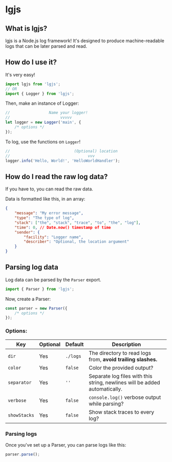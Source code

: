 # lgjs

## What is lgjs?

lgjs is a Node.js log framework! It's designed to produce machine-readable logs that can be later parsed and read.

## How do I use it?

It's very easy!

```js
import lgjs from 'lgjs';
// OR
import { Logger } from 'lgjs';
```

Then, make an instance of Logger:

```js
//                 Name your logger!
//                      vvvvv
let logger = new Logger('main', {
    /* options */
});
```

To log, use the functions on `Logger`!

```js
//                            (Optional) location
//                                  vvv
logger.info('Hello, World!', 'HelloWorldHandler');
```

## How do I read the raw log data?

If you have to, you can read the raw data.

Data is formatted like this, in an array:

```json
{
    "message": "My error message",
    "type": "The type of log",
    "stack": ["the", "stack", "trace", "to", "the", "log"],
    "time": 0, // Date.now() timestamp of time
    "sender": {
        "facility": "Logger name",
        "describer": "Optional, the location argument"
    }
}
```

## Parsing log data

Log data can be parsed by the `Parser` export.

```js
import { Parser } from 'lgjs';
```

Now, create a Parser:

```js
const parser = new Parser({
    /* options */
});
```

### Options:

| Key          | Optional | Default  | Description                                                                |
| ------------ | -------- | -------- | -------------------------------------------------------------------------- |
| `dir`        | Yes      | `./logs` | The directory to read logs from, **avoid trailing slashes.**               |
| `color`      | Yes      | `false`  | Color the provided output?                                                 |
| `separator`  | Yes      | `''`     | Separate log files with this string, newlines will be added automatically. |
| `verbose`    | Yes      | `false`  | `console.log()` verbose output while parsing?                              |
| `showStacks` | Yes      | `false`  | Show stack traces to every log?                                            |

### Parsing logs

Once you've set up a Parser, you can parse logs like this:

```js
parser.parse();
```
